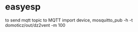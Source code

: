 # easyesp
to send mqtt topic to MQTT import device, 
mosquitto_pub -h <mqtthostIP> -t domoticz/out/dz2vent -m 100
